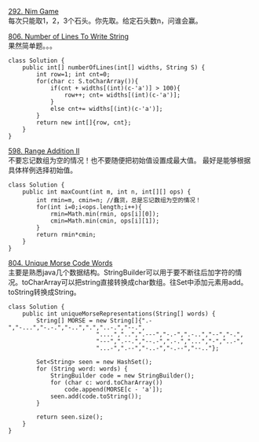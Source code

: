 [292. Nim Game](https://leetcode.com/problems/nim-game/description/)<br>
每次只能取1，2，3个石头。你先取。给定石头数n，问谁会赢。

[806. Number of Lines To Write String](https://leetcode.com/problems/number-of-lines-to-write-string/description/)<br>
果然简单题。。。
```
class Solution {
    public int[] numberOfLines(int[] widths, String S) {
        int row=1; int cnt=0;
        for(char c: S.toCharArray()){
            if(cnt + widths[(int)(c-'a')] > 100){
                row++; cnt= widths[(int)(c-'a')];
            }
            else cnt+= widths[(int)(c-'a')];
        }
        return new int[]{row, cnt};
    }
}
```
[598. Range Addition II](https://leetcode.com/problems/range-addition-ii/description/)<br>
不要忘记数组为空的情况！也不要随便把初始值设置成最大值。
最好是能够根据具体样例选择初始值。
```
class Solution {
    public int maxCount(int m, int n, int[][] ops) {
        int rmin=m, cmin=n; //蠢货，总是忘记数组为空的情况！
        for(int i=0;i<ops.length;i++){
            rmin=Math.min(rmin, ops[i][0]);
            cmin=Math.min(cmin, ops[i][1]);
        }
        return rmin*cmin;
    }
}
```
[804. Unique Morse Code Words](https://leetcode.com/problems/unique-morse-code-words/description/)<br>
主要是熟悉java几个数据结构。StringBuilder可以用于要不断往后加字符的情况。toCharArray可以把string直接转换成char数组。往Set中添加元素用add。toString转换成String。

```
class Solution {
    public int uniqueMorseRepresentations(String[] words) {
        String[] MORSE = new String[]{".-","-...","-.-.","-..",".","..-.","--.",
                         "....","..",".---","-.-",".-..","--","-.",
                         "---",".--.","--.-",".-.","...","-","..-",
                         "...-",".--","-..-","-.--","--.."};

        Set<String> seen = new HashSet();
        for (String word: words) {
            StringBuilder code = new StringBuilder();
            for (char c: word.toCharArray())
                code.append(MORSE[c - 'a']);
            seen.add(code.toString());
        }

        return seen.size();
    }
}
```